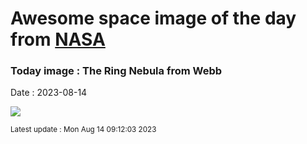
# Awesome space image of the day from [NASA](https://api.nasa.gov/)

### Today image : The Ring Nebula from Webb
Date : 2023-08-14

![](https://apod.nasa.gov/apod/image/2308/M57_JwstKong_960.jpg)

<small>Latest update : Mon Aug 14 09:12:03 2023</small>
        